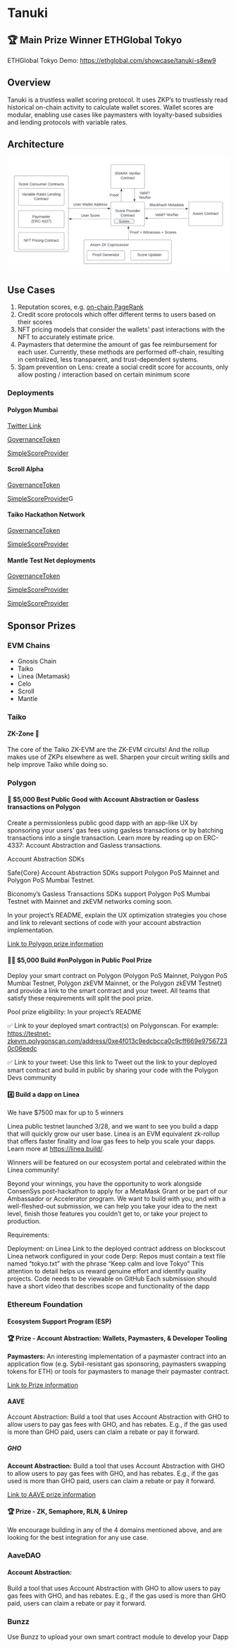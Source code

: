 # Tanuki

## 🏆 Main Prize Winner ETHGlobal Tokyo

ETHGlobal Tokyo Demo: https://ethglobal.com/showcase/tanuki-s8ew9

## Overview

Tanuki is a trustless wallet scoring protocol. It uses ZKP’s to trustlessly read historical on-chain activity to calculate wallet scores. Wallet scores are modular, enabling use cases like paymasters with loyalty-based subsidies and lending protocols with variable rates.

## Architecture

![Tanuki Architecture](./architecture.png)

## Use Cases

1. Reputation scores, e.g. [on-chain PageRank](https://twitter.com/brian_armstrong/status/1696923807855042601)
2. Credit score protocols which offer different terms to users based on their scores
3. NFT pricing models that consider the wallets' past interactions with the NFT to accurately estimate price.
4. Paymasters that determine the amount of gas fee reimbursement for each user. Currently, these methods are performed off-chain, resulting in centralized, less transparent, and trust-dependent systems.
5. Spam prevention on Lens: create a social credit score for accounts, only allow posting / interaction based on certain minimum score


### Deployments

#### Polygon Mumbai
[Twitter Link](https://twitter.com/0xminmi/status/1647453283936780289)

[GovernanceToken](https://mumbai.polygonscan.com/address/0x64845507e9304ea3427440837d5a000D9Aa08fc0)

[SimpleScoreProvider](https://mumbai.polygonscan.com/address/0x3baEf58f49e836d5127a161Ce827ecBa3577B73d)

#### Scroll Alpha

[GovernanceToken](https://blockscout.scroll.io/address/0x17C9378f864f04B6FaFB4783755d14e15c61a3b2)

[SimpleScoreProvider](https://blockscout.scroll.io/address/0xa23cD8e97730C4B099576a24816e6f9BCa2A395a)G

#### Taiko Hackathon Network

[GovernanceToken](https://l2explorer.hackathon.taiko.xyz/address/0xa23cD8e97730C4B099576a24816e6f9BCa2A395a)

[SimpleScoreProvider](https://l2explorer.hackathon.taiko.xyz/address/0xb3fdBFf207be9d12006C7eaE6635226280DE8556)


#### Mantle Test Net deployments

[GovernanceToken](https://explorer.testnet.mantle.xyz/address/0x64845507e9304ea3427440837d5a000D9Aa08fc0)

[SimpleScoreProvider](hhttps://explorer.testnet.mantle.xyz/address/0x3baEf58f49e836d5127a161Ce827ecBa3577B73d)

[SimpleScoreProvider](hhttps://explorer.testnet.mantle.xyz/address/0xd5bBa668908C2AB9c9926A505A24C368e401181a)


## Sponsor Prizes

### EVM Chains
- Gnosis Chain
- Taiko
- Linea (Metamask)
- Celo
- Scroll
- Mantle


### Taiko

#### ZK-Zone 🥷
The core of the Taiko ZK-EVM are the ZK-EVM circuits! And the rollup makes use of ZKPs elsewhere as well. Sharpen your circuit writing skills and help improve Taiko while doing so.

### Polygon

#### 🤝 $5,000 Best Public Good with Account Abstraction or Gasless transactions on Polygon
Create a permissionless public good dapp with an app-like UX by sponsoring your users’ gas fees using gasless transactions or by batching transactions into a single transaction. Learn more by reading up on ERC-4337: Account Abstraction and Gasless transactions.

Account Abstraction SDKs

Safe{Core} Account Abstraction SDKs support Polygon PoS Mainnet and Polygon PoS Mumbai Testnet.

Biconomy’s Gasless Transactions SDKs support Polygon PoS Mumbai Testnet with Mainnet and zkEVM networks coming soon.

In your project’s README, explain the UX optimization strategies you chose and link to relevant sections of code with your account abstraction implementation.

[Link to Polygon prize information](https://ethglobal.com/events/tokyo/prizes#polygon)


#### 🏊‍♂️ $5,000 Build #onPolygon in Public Pool Prize
Deploy your smart contract on Polygon (Polygon PoS Mainnet, Polygon PoS Mumbai Testnet, Polygon zkEVM Mainnet, or the Polygon zkEVM Testnet) and provide a link to the smart contract and your tweet. All teams that satisfy these requirements will split the pool prize.

Pool prize eligibility: In your project’s README

✅ Link to your deployed smart contract(s) on Polygonscan. For example: https://testnet-zkevm.polygonscan.com/address/0xe4f013c9edcbcca0c9cff669e97567230c06eedc

✅ Link to your tweet: Use this link to Tweet out the link to your deployed smart contract and build in public by sharing your code with the Polygon Devs community

#### 4️⃣ Build a dapp on Linea

We have $7500 max for up to 5 winners

Linea public testnet launched 3/28, and we want to see you build a dapp that will quickly grow our user base. Linea is an EVM equivalent zk-rollup that offers faster finality and low gas fees to help you scale your dapps. Learn more at https://linea.build/.

Winners will be featured on our ecosystem portal and celebrated within the Linea community!

Beyond your winnings, you have the opportunity to work alongside ConsenSys post-hackathon to apply for a MetaMask Grant or be part of our Ambassador or Accelerator program. We want to build with you, and with a well-fleshed-out submission, we can help you take your idea to the next level, finish those features you couldn’t get to, or take your project to production.

Requirements:

Deployment: on Linea
Link to the deployed contract address on blockscout
Linea network configured in your code
Derp:
Repos must contain a text file named “tokyo.txt” with the phrase “Keep calm and love Tokyo”
This attention to detail helps us reward genuine effort and identify quality projects.
Code needs to be viewable on GitHub
Each submission should have a short video that describes scope and functionality of the dapp

### Ethereum Foundation

#### Ecosystem Support Program (ESP)
#### 🏆 Prize - Account Abstraction: Wallets, Paymasters, & Developer Tooling

**Paymasters:** An interesting implementation of a paymaster contract into an application flow (e.g. Sybil-resistant gas sponsoring, paymasters swapping tokens for ETH) or tools for paymasters to manage their paymaster contract.

[Link to Prize information](https://ethglobal.com/events/tokyo/prizes#ethereum-foundation)



#### AAVE

Account Abstraction: Build a tool that uses Account Abstraction with GHO to allow users to pay gas fees with GHO, and has rebates. E.g., if the gas used is more than GHO paid, users can claim a rebate or pay it forward.

##### GHO

**Account Abstraction:** Build a tool that uses Account Abstraction with GHO to allow users to pay gas fees with GHO, and has rebates. E.g., if the gas used is more than GHO paid, users can claim a rebate or pay it forward.

[Link to AAVE prize information](https://ethglobal.com/events/tokyo/prizes#aave-grants-dao)

#### 🏆 Prize - ZK, Semaphore, RLN, & Unirep

We encourage building in any of the 4 domains mentioned above, and are looking for the best integration for any use case.

### AaveDAO

#### Account Abstraction:
Build a tool that uses Account Abstraction with GHO to allow users to pay gas fees with GHO, and has rebates. E.g., if the gas used is more than GHO paid, users can claim a rebate or pay it forward.

### Bunzz
Use Bunzz to upload your own smart contract module to develop your Dapp
